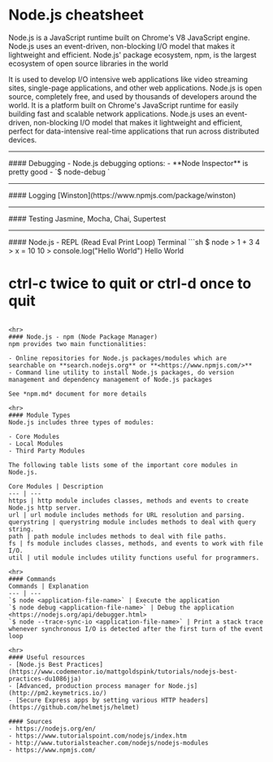 Node.js cheatsheet
==================

Node.js is a JavaScript runtime built on Chrome's V8 JavaScript engine. Node.js uses an event-driven, non-blocking I/O model that makes it lightweight and efficient. Node.js' package ecosystem, npm, is the largest ecosystem of open source libraries in the world

It is used to develop I/O intensive web applications like video streaming sites, single-page applications, and other web applications. Node.js is open source, completely free, and used by thousands of developers around the world. It is a platform built on Chrome's JavaScript runtime for easily building fast and scalable network applications. Node.js uses an event-driven, non-blocking I/O model that makes it lightweight and efficient, perfect for data-intensive real-time applications that run across distributed devices.

<hr>
#### Debugging
- Node.js debugging options: <https://spin.atomicobject.com/2015/09/25/debug-node-js/>
- **Node Inspector** is pretty good
    - `$ node-debug <application>`

<hr>
#### Logging
[Winston](https://www.npmjs.com/package/winston)

<hr>
#### Testing
Jasmine, Mocha, Chai, Supertest

<hr>
#### Node.js - REPL (Read Eval Print Loop) Terminal
```sh
$ node
> 1 + 3
4
> x = 10
10
> console.log("Hello World")
Hello World

# ctrl-c twice to quit or ctrl-d once to quit
```

<hr>
#### Node.js - npm (Node Package Manager)
npm provides two main functionalities:

- Online repositories for Node.js packages/modules which are searchable on **search.nodejs.org** or **<https://www.npmjs.com/>**
- Command line utility to install Node.js packages, do version management and dependency management of Node.js packages

See *npm.md* document for more details

<hr>
#### Module Types
Node.js includes three types of modules:

- Core Modules
- Local Modules
- Third Party Modules

The following table lists some of the important core modules in Node.js.

Core Modules | Description
--- | ---
https | http module includes classes, methods and events to create Node.js http server.
url | url module includes methods for URL resolution and parsing.
querystring | querystring module includes methods to deal with query string.
path | path module includes methods to deal with file paths.
fs | fs module includes classes, methods, and events to work with file I/O.
util | util module includes utility functions useful for programmers.

<hr>
#### Commands
Commands | Explanation
--- | ---
`$ node <application-file-name>` | Execute the application
`$ node debug <application-file-name>` | Debug the application <https://nodejs.org/api/debugger.html>
`$ node --trace-sync-io <application-file-name>` | Print a stack trace whenever synchronous I/O is detected after the first turn of the event loop

<hr>
#### Useful resources
- [Node.js Best Practices](https://www.codementor.io/mattgoldspink/tutorials/nodejs-best-practices-du1086jja)
- [Advanced, production process manager for Node.js](http://pm2.keymetrics.io/)
- [Secure Express apps by setting various HTTP headers](https://github.com/helmetjs/helmet)

#### Sources
- https://nodejs.org/en/
- https://www.tutorialspoint.com/nodejs/index.htm
- http://www.tutorialsteacher.com/nodejs/nodejs-modules
- https://www.npmjs.com/
